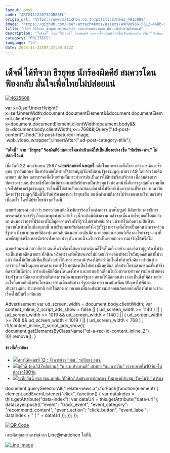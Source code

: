 ```yaml
---
layout: post
code: "ART2411220732GB88EL"
origin_url: "https://www.matichon.co.th/politics/news_4913989"
image: "https://github.com/user-attachments/assets/49090966-5612-468b-9806-97fdf9c7eda5"
title: "เด็จพี่ ได้ทีจวก ธีรยุทธ นักร้องผิดคีย์ สมควรโดนฟ้องกลับ มั่นใจเพื่อไทยไม่ปล่อยแน่"
description: "“เด็จพี่” จวก “ธีรยุทธ” ร้องผิดคีย์ สมควรโดนดำเนินคดีให้เป็นเยี่ยงอย่าง เชื่อ “ทักษิณ-พท.” ไม่ปล่อยไว้แน่"
category: "POLITICS"
language: "th"
date: 2024-11-22T07:37:30.852Z
---
```


# เด็จพี่ ได้ทีจวก ธีรยุทธ นักร้องผิดคีย์ สมควรโดนฟ้องกลับ มั่นใจเพื่อไทยไม่ปล่อยแน่

[![](https://www.matichon.co.th/wp-content/uploads/2024/11/4625608.jpg "4625608")](https://www.matichon.co.th/wp-content/uploads/2024/11/4625608.jpg)

var x=0;self.innerHeight?x=self.innerWidth:document.documentElement&&document.documentElement.clientHeight?x=document.documentElement.clientWidth:document.body&&(x=document.body.clientWidth),x<=768&&jQuery(".td-post-content").find(".td-post-featured-image, .wpb\_video\_wrapper").insertAfter(".ud-post-category-title");

**“เด็จพี่” จวก “ธีรยุทธ” ร้องผิดคีย์ สมควรโดนดำเนินคดีให้เป็นเยี่ยงอย่าง เชื่อ “ทักษิณ-พท.” ไม่ปล่อยไว้แน่**

เมื่อวันที่ 22 พฤศจิกายน 2567 **นายพร้อมพงศ์ นพฤทธิ์** อดีตโฆษกพรรคเพื่อไทย กล่าวกรณีนายธีรยุทธ สุวรรณเกษร ยื่นคำร้องขอให้ศาลรัฐธรรมนูญวินิจฉัยตามรัฐธรรมนูญ มาตรา 49 โดยอ้างว่าอดีตนายกฯ ทักษิณ และพรรคเพื่อไทยร่วมกันกระทำการอันเป็นการใช้สิทธิหรือเสรีภาพ เพื่อล้มล้างการปกครองระบอบประชาธิปไตยอันมีพระมหากษัตริย์ทรงเป็นประมุขว่า ก่อนหน้านี้อัยการสูงสุดมีความเห็นแจ้งไปยังศาลรัฐธรรมนูญ ว่าเรื่องนี้ไม่เข้าหลักเกณฑ์และมีคำสั่งไม่รับดำเนินการตามที่ร้องขอ พอมาวันนี้ศาลรัฐธรรมนูญก็มีมติไม่รับคำร้องของนายธีรยุทธอีก ตนตั้งคำถามถึงการไปร้องของนายธีรยุทธว่าทำเพื่ออะไร ใครได้ประโยชน์จากเรื่องนี้

นายพร้อมพงศ์ กล่าวว่า เพราะก่อนหน้าที่จะมีการร้องเรื่องดังกล่าว นายไพบูลย์ นิติตะวัน เลขาธิการพรรคพลังประชารัฐ ก็ออกมาพูดทำนองว่าเร็วๆ นี้จะเกิดนิติสงคราม หลังจากนั้นนายธีรยุทธก็โผล่ออกมา ตนมองว่าการไปร้องแต่ไม่มีมูลความจริงทั้งที่รู้ว่าไม่เข้าข่ายล้มล้าง แล้วทำให้เกิดความปั่นป่วน วุ่นวายในบ้านในเมืองแบบนี้ นายธีรยุทธจะรับผิดชอบยังไง รู้ทั้งรู้ว่าพรรคเพื่อไทยเป็นแกนนำพรรคร่วมรัฐบาล มีงานมากมายที่ต้องทำ แต่กลับต้องเอาเวลาอันมีค่ามาคอยตอบ คอยแก้เรื่องอะไรต่างๆ นานาที่นายธีรยุทธหรือเหล่านักร้องทั้งหลายทำๆ กัน แบบนี้จะเรียกว่าเป็นพวกถ่วงความเจริญได้หรือไม่

นายพร้อมพงศ์ กล่าวอีกว่า ตนเห็นว่าเรื่องนี้สมควรดำเนินคดีให้เป็นเยี่ยงอย่าง และคิดว่าผู้ถูกร้องไม่ว่าจะเป็นท่านอดีตนายกฯ ทักษิณ หรือพรรคเพื่อไทยคงจะไม่ปล่อยไว้ คงต้องทำอะไรกับบุคคลเหล่านี้บ้างแล้ว ต้องให้เป็นคดีเพื่อเป็นตัวอย่างให้เหล่าบรรดานักร้องได้พึงสำนึกในสิ่งที่ทำหรือคิดจะทำกันบ้าง การร้องเรียนในมุมของตนสามารถทำได้ แต่ต้องเป็นไปอย่างมีเหตุมีผล เกิดประโยชน์สาธารณะที่แท้จริง คิดจะเป็นนักร้อง ถ้าร้องผิดคีย์ก็ต้องโดนลงโทษ และอยากฝากเตือนไปถึงบรรดาพรรคการเมืองฝ่ายตรงข้ามรัฐบาล ที่คิดจะเอาประเด็นทางการเมืองมาเขย่ารัฐบาล อยากให้คิดก่อนทำ เวลาเป็นสิ่งที่มีค่า จะทำอะไรก็อยากคิดถึงประโยชน์ของบ้านเมืองกันบ้าง รัฐบาลต้องทำงานหนักเพื่อแก้ปัญหาให้พี่น้องประชาชนและประเทศชาติ อย่าให้ต้องเอาเวลาของพี่น้องประชาชนมาคอยแก้คอยตอบเรื่องที่ท่านจะร้องเรื่องไม่เป็นเรื่องกันเลย

Advertisement var ud\_screen\_width = document.body.clientWidth; var content\_inline\_2\_script\_ads\_show = false || ( ud\_screen\_width >= 1140 ) || ( ud\_screen\_width >= 1019 && ud\_screen\_width < 1140 ) || ( ud\_screen\_width >= 768 && ud\_screen\_width < 1019 ) || ( ud\_screen\_width < 768 ) ; if(!content\_inline\_2\_script\_ads\_show){ document.getElementsByClassName("td-a-rec-id-content\_inline\_2")\[0\].remove(); }

#### ข่าวที่เกี่ยวข้อง

*   [![](https://www.matichon.co.th/wp-content/uploads/2024/11/ภป-จังหวะก้าวปชน.รุกอบจ.jpg)สถานีคิดเลขที่ 12 : จังหวะก้าว ‘ปชน.’ รุกปักธง อบจ.](https://www.matichon.co.th/article/thinkstation-12/news_4912208)
*   [![](https://www.matichon.co.th/wp-content/uploads/2024/11/chusakk1.jpg)ชูศักดิ์ งัดม.137พลิกเกมสู้ “พ.ร.บ.ประชามติ” เข้าข่าย “กม.การเงิน” เร่งจบภายใน10วัน-ไม่ต้องรอ180วัน](https://www.matichon.co.th/politics/news_4912942)
*   [![](https://www.matichon.co.th/wp-content/uploads/2024/11/ทักษิณ-021.jpg)ระทึกวันนี้ ศาล รธน.ถกปม ‘ทักษิณ’ ล้มล้างการปกครอง จับตาองค์ประชุม ‘รับ-ไม่รับ’ คำร้อง](https://www.matichon.co.th/politics/news_4912934)

document.querySelectorAll(".relate-news a").forEach(function(element) { element.addEventListener("click", function() { var dataIndex = this.getAttribute("data-index"); var dataUrl = this.getAttribute("data-url"); dataLayer.push({ "event": "track\_event", "event\_category": "recommend\_content", "event\_action": "click\_button", "event\_label": dataIndex + " | " + dataUrl }); }); });

[![QR Code](https://www.matichon.co.th/wp-content/uploads/2023/07/wob1371z.jpg)](https://lin.ee/ht0nDxX)

เกาะติดทุกสถานการณ์จาก Line@matichon ได้ที่นี่

[![Line Image](https://www.matichon.co.th/wp-content/uploads/2023/07/th.png)](https://lin.ee/ht0nDxX)